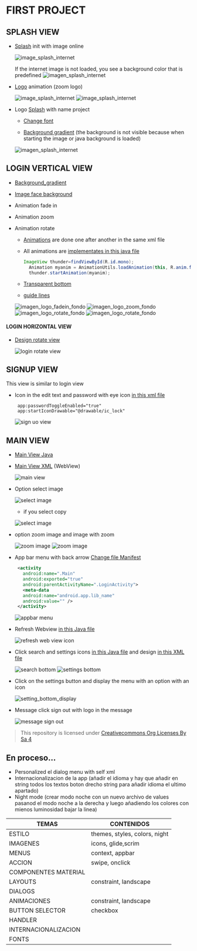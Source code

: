 # FIRST PROJECT

## SPLASH VIEW
 * [Splash](https://github.com/AlmuFerCar/First/blob/master/app/src/main/java/com/afernandezcar/first/Splash.java) init with image online


   ![image_splash_internet](img/splash_con_carga_imagen.png)


   If the internet image is not loaded, you see a background color that is predefined
      ![imagen_splash_internet](img/splash_sin_carga_imagen.png)


 * [Logo](https://github.com/AlmuFerCar/First/blob/master/app/src/main/res/anim/scale.xml) animation (zoom logo)


   ![image_splash_internet](img/logo_splash_normal.png)  ![image_splash_internet](img/logo_splash_zoom.png)

 * Logo [Splash](https://github.com/AlmuFerCar/First/blob/master/app/src/main/res/layout/activity_splash.xml) with name project
   
   
   * [Change font](https://github.com/AlmuFerCar/First/blob/master/app/src/main/res/font/barriecito.xml)


   * [Background gradient](https://github.com/AlmuFerCar/First/blob/master/app/src/main/res/drawable/gradient.xml) (the background is not visible because when starting the image or java background is loaded)


   ![imagen_splash_internet](img/vista_splash_sin_java.png)


## LOGIN VERTICAL VIEW 
 * [Background_gradient](https://github.com/AlmuFerCar/First/blob/master/app/src/main/res/drawable/gradient.xml)


 * [Image face background](https://github.com/AlmuFerCar/First/blob/master/app/src/main/java/com/afernandezcar/first/LoginActivity.java)


 * Animation fade in


 * Animation zoom


 * Animation rotate 


   * [Animations](https://github.com/AlmuFerCar/First/blob/master/app/src/main/res/anim/fadein.xml) are done one after another in the same xml file


   * All animations are [implementates in this java file](https://github.com/AlmuFerCar/First/blob/master/app/src/main/java/com/afernandezcar/first/LoginActivity.java)
      
     
      ```Java
      ImageView thunder=findViewById(R.id.mono);
        Animation myanim = AnimationUtils.loadAnimation(this, R.anim.fadein);
        thunder.startAnimation(myanim);
      ```
     
   * [Transparent bottom](https://github.com/AlmuFerCar/First/blob/master/app/src/main/res/layout/activity_login.xml)


   * [guide lines](https://github.com/AlmuFerCar/First/blob/master/app/src/main/res/layout/activity_login.xml)


   ![imagen_logo_fadein_fondo](img/login_1.png)  ![imagen_logo_zoom_fondo](img/login_2.png)  ![imagen_logo_rotate_fondo](img/login_3.png)  ![imagen_logo_rotate_fondo](img/login_4.png)


  #### LOGIN HORIZONTAL VIEW


* [Design rotate view](https://github.com/AlmuFerCar/First/blob/master/app/src/main/res/layout-land/activity_login.xml)


   ![login rotate view](img/land_view.png)


## SIGNUP VIEW


This view is similar to login view


* Icon in the edit text and password with eye icon [in this xml file](https://github.com/AlmuFerCar/First/blob/master/app/src/main/res/layout/activity_signup.xml)
   
  
   ```
    app:passwordToggleEnabled="true"
    app:startIconDrawable="@drawable/ic_lock"
   ```


   ![sign uo view](img/sign_up.png)


## MAIN VIEW


* [Main View Java](https://github.com/AlmuFerCar/First/blob/master/app/src/main/java/com/afernandezcar/first/Main.java)


* [Main View XML](https://github.com/AlmuFerCar/First/blob/master/app/src/main/res/layout/activity_main.xml) (WebView)


   ![main view](img/main_1.png)


* Option select image


   ![select image](img/context_menu.png)


   * if you select copy


   ![select image](img/context_menu_copy.png)


* option zoom image and image with zoom


   ![zoom image](img/imagen_zoom.png) ![zoom image](img/imagen_con_zoom.png)


* App bar menu with back arrow  [Change file Manifest](https://github.com/AlmuFerCar/First/blob/master/app/src/main/AndroidManifest.xml)
   
  
   ```XML
    <activity
      android:name=".Main"
      android:exported="true"
      android:parentActivityName=".LoginActivity">
      <meta-data
      android:name="android.app.lib_name"
      android:value="" />
    </activity>
   ```


   ![appbar menu](img/appbar.png)


* Refresh Webview [in this Java file](https://github.com/AlmuFerCar/First/blob/master/app/src/main/java/com/afernandezcar/first/Main.java)


   ![refresh web view icon](img/main_2.png)


* Click search and settings icons [in this Java file](https://github.com/AlmuFerCar/First/blob/master/app/src/main/java/com/afernandezcar/first/Main.java) and design [in this XML file](https://github.com/AlmuFerCar/First/blob/master/app/src/main/res/menu/menu_appbar.xml)


   ![search bottom](img/main_3.png) ![settings bottom](img/main_4.png)


* Click on the settings button and display the menu with an option with an icon


   ![setting_bottom_display](img/main_6.png)


* Message click sign out with logo in the message


   ![message sign out](img/main_7.png)


>This repository is licensed under
>[Creativecommons Org Licenses By Sa 4](http://creativecommons.org/licenses/by-sa/4.0/)

## En proceso...
* Personalized el dialog menu with self xml
* Internacionalizacion de la app (añadir el idioma y hay que añadir en string todos los textos boton drecho string para añadir idioma el ultimo apartado)
* Night mode (crear modo noche con un nuevo archivo de values pasanod el modo noche a la derecha y luego añadiendo los colores con mienos luminosidad bajar la linea)


| TEMAS                | CONTENIDOS                    |
|----------------------|-------------------------------|
| ESTILO               | themes, styles, colors, night |
| IMAGENES             | icons, glide,scrim            |
| MENUS                | context, appbar               |
| ACCION               | swipe, onclick                |
| COMPONENTES MATERIAL |                               |
| LAYOUTS              | constraint, landscape         |
| DIALOGS              |                               |
| ANIMACIONES          | constraint, landscape         |
| BUTTON SELECTOR      | checkbox                      |
| HANDLER              |                               |
| INTERNACIONALIZACION |                               |
| FONTS                |                               |